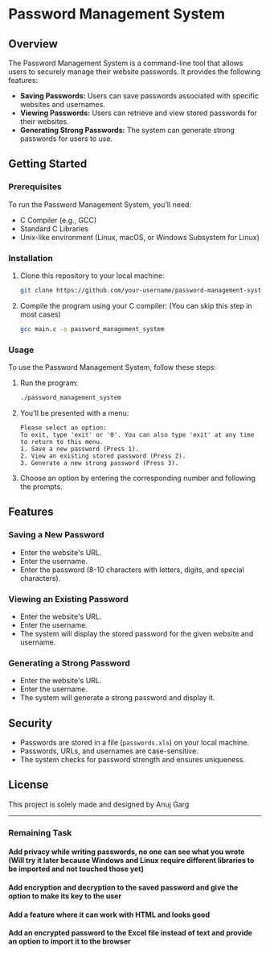 # Password Management System

## Overview

The Password Management System is a command-line tool that allows users to securely manage their website passwords. It provides the following features:

- **Saving Passwords:** Users can save passwords associated with specific websites and usernames.
- **Viewing Passwords:** Users can retrieve and view stored passwords for their websites.
- **Generating Strong Passwords:** The system can generate strong passwords for users to use.

## Getting Started

### Prerequisites

To run the Password Management System, you'll need:

- C Compiler (e.g., GCC)
- Standard C Libraries
- Unix-like environment (Linux, macOS, or Windows Subsystem for Linux)

### Installation

1. Clone this repository to your local machine:

   ```bash
   git clone https://github.com/your-username/password-management-system.git
   ```

2. Compile the program using your C compiler:
   (You can skip this step in most cases)

   ```bash
   gcc main.c -o password_management_system
   ```

### Usage

To use the Password Management System, follow these steps:

1. Run the program:

   ```bash
   ./password_management_system
   ```

2. You'll be presented with a menu:

   ```
   Please select an option:
   To exit, type 'exit' or '0'. You can also type 'exit' at any time to return to this menu.
   1. Save a new password (Press 1).
   2. View an existing stored password (Press 2).
   3. Generate a new strong password (Press 3).
   ```

3. Choose an option by entering the corresponding number and following the prompts.

## Features

### Saving a New Password

- Enter the website's URL.
- Enter the username.
- Enter the password (8-10 characters with letters, digits, and special characters).

### Viewing an Existing Password

- Enter the website's URL.
- Enter the username.
- The system will display the stored password for the given website and username.

### Generating a Strong Password

- Enter the website's URL.
- Enter the username.
- The system will generate a strong password and display it.

## Security

- Passwords are stored in a file (`passwords.xls`) on your local machine.
- Passwords, URLs, and usernames are case-sensitive.
- The system checks for password strength and ensures uniqueness.

## License

This project is solely made and designed by Anuj Garg

---

### Remaining Task

#### Add privacy while writing passwords, no one can see what you wrote (Will try it later because Windows and Linux require different libraries to be imported and not touched those yet)

#### Add encryption and decryption to the saved password and give the option to make its key to the user

#### Add a feature where it can work with HTML and looks good

#### Add an encrypted password to the Excel file instead of text and provide an option to import it to the browser

